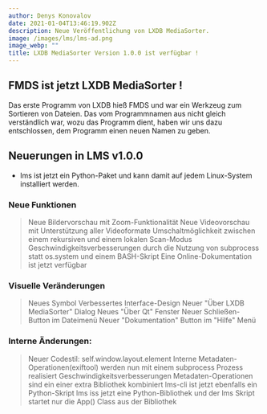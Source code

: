 ```yaml
---
author: Denys Konovalov
date: 2021-01-04T13:46:19.902Z
description: Neue Veröffentlichung von LXDB MediaSorter.
image: /images/lms/lms-ad.png
image_webp: ""
title: LXDB MediaSorter Version 1.0.0 ist verfügbar !
---
```

## FMDS ist jetzt LXDB MediaSorter !

Das erste Programm von LXDB hieß FMDS und war ein Werkzeug zum Sortieren von Dateien.
Das vom Programmnamen aus nicht gleich verständlich war, wozu das Programm dient,
haben wir uns dazu entschlossen, dem Programm einen neuen Namen zu geben.

## Neuerungen in LMS v1.0.0

- lms ist jetzt ein Python-Paket und kann damit auf jedem Linux-System installiert werden.

### Neue Funktionen
> Neue Bildervorschau mit Zoom-Funktionalität
> Neue Videovorschau mit Unterstützung aller Videoformate
> Umschaltmöglichkeit zwischen einem rekursiven und einem lokalen Scan-Modus
> Geschwindigkeitsverbesserungen durch die Nutzung von subprocess statt os.system
  und einem BASH-Skript
> Eine Online-Dokumentation ist jetzt verfügbar

### Visuelle Veränderungen
> Neues Symbol
> Verbessertes Interface-Design
> Neuer "Über LXDB MediaSorter" Dialog
> Neues "Über Qt" Fenster
> Neuer Schließen-Button im Dateimenü
> Neuer "Dokumentation" Button im "Hilfe" Menü

### Interne Änderungen:
> Neuer Codestil: self.window.layout.element
> Interne Metadaten-Operationen(exiftool) werden nun mit einem subprocess Prozess realisiert
> Geschwindigkeitsverbesserungen
> Metadaten-Operationen sind ein einer extra Bibliothek kombiniert
> lms-cli ist jetzt ebenfalls ein Python-Skript
> lms iss jetzt eine Python-Bibliothek und der lms Skript startet nur die App()
Class aus der Bibliothek
